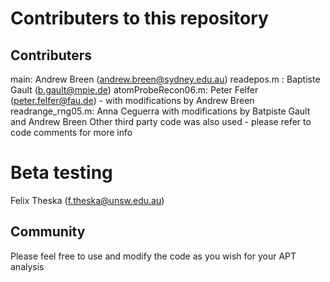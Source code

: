 # Contributers to this repository

## Contributers
main: Andrew Breen (andrew.breen@sydney.edu.au)
readepos.m : Baptiste Gault (b.gault@mpie.de)
atomProbeRecon06.m: Peter Felfer (peter.felfer@fau.de) - with modifications by Andrew Breen
readrange_rng05.m: Anna Ceguerra with modifications by Batpiste Gault and Andrew Breen 
Other third party code was also used - please refer to code comments for more info

# Beta testing
Felix Theska (f.theska@unsw.edu.au)

## Community
Please feel free to use and modify the code as you wish for your APT analysis

